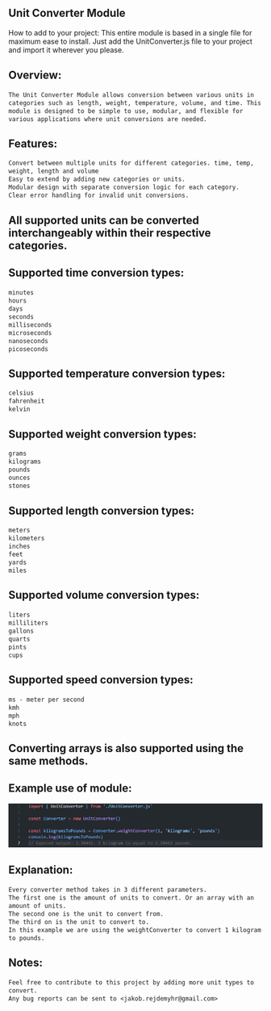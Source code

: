 ## Unit Converter Module

How to add to your project:
    This entire module is based in a single file for maximum ease to install. Just add the UnitConverter.js file to your project and import it wherever you please.

## Overview:
    The Unit Converter Module allows conversion between various units in categories such as length, weight, temperature, volume, and time. This module is designed to be simple to use, modular, and flexible for various applications where unit conversions are needed.

## Features:
    Convert between multiple units for different categories. time, temp, weight, length and volume
    Easy to extend by adding new categories or units.
    Modular design with separate conversion logic for each category.
    Clear error handling for invalid unit conversions.

## All supported units can be converted interchangeably within their respective categories.

## Supported time conversion types:
    minutes
    hours
    days
    seconds
    milliseconds
    microseconds
    nanoseconds
    picoseconds

## Supported temperature conversion types:
    celsius
    fahrenheit
    kelvin

## Supported weight conversion types:
    grams
    kilograms
    pounds
    ounces
    stones

## Supported length conversion types:
    meters
    kilometers
    inches
    feet
    yards
    miles

## Supported volume conversion types:
    liters
    milliliters
    gallons
    quarts
    pints
    cups

## Supported speed conversion types:
    ms - meter per second
    kmh
    mph
    knots

## Converting arrays is also supported using the same methods.

## Example use of module:
![weightConverter](./exampleUse.png)

## Explanation:
    Every converter method takes in 3 different parameters.
    The first one is the amount of units to convert. Or an array with an amount of units.
    The second one is the unit to convert from.
    The third on is the unit to convert to.
    In this example we are using the weightConverter to convert 1 kilogram to pounds.

## Notes:
    Feel free to contribute to this project by adding more unit types to convert.
    Any bug reports can be sent to <jakob.rejdemyhr@gmail.com>